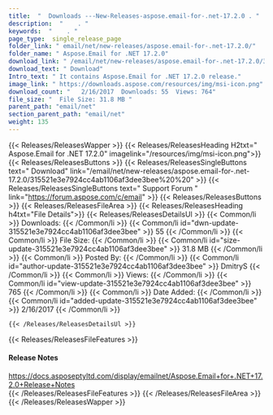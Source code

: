 ```yaml
---
title:  "  Downloads ---New-Releases-aspose.email-for-.net-17.2.0 . " 
description:  "    . " 
keywords:  "    . " 
page_type:  single_release_page
folder_link: " email/net/new-releases/aspose.email-for-.net-17.2.0/"
folder_name: " Aspose.Email for .NET 17.2.0"
download_link: " /email/net/new-releases/aspose.email-for-.net-17.2.0/315521e3e7924cc4ab1106af3dee3bee"
download_text: " Download"
Intro_text: " It contains Aspose.Email for .NET 17.2.0 release."
image_link: " https://downloads.aspose.com/resources/img/msi-icon.png"
download_count: "   2/16/2017  Downloads: 55  Views: 764"
file_size: "  File Size: 31.8 MB "
parent_path: "email/net"
section_parent_path: "email/net"
weight: 135 
---
```


{{< Releases/ReleasesWapper >}}
  {{< Releases/ReleasesHeading H2txt=" Aspose.Email for .NET 17.2.0" imagelink="/resources/img/msi-icon.png">}}
  {{< Releases/ReleasesButtons >}}
    {{< Releases/ReleasesSingleButtons text=" Download" link="/email/net/new-releases/aspose.email-for-.net-17.2.0/315521e3e7924cc4ab1106af3dee3bee%20%20" >}}
    {{< Releases/ReleasesSingleButtons text=" Support Forum " link="https://forum.aspose.com/c/email" >}}
  {{< Releases/ReleasesButtons >}}
  {{< Releases/ReleasesFileArea >}}
    {{< Releases/ReleasesHeading h4txt="File Details">}}
    {{< Releases/ReleasesDetailsUl >}}
            {{< Common/li  >}} Downloads: {{< /Common/li >}} 
      {{< Common/li id="dwn-update-315521e3e7924cc4ab1106af3dee3bee" >}} 55 {{< /Common/li >}} 
      {{< Common/li  >}} File Size: {{< /Common/li >}} 
      {{< Common/li id="size-update-315521e3e7924cc4ab1106af3dee3bee" >}} 31.8 MB {{< /Common/li >}} 
      {{< Common/li  >}} Posted By: {{< /Common/li >}} 
      {{< Common/li id="author-update-315521e3e7924cc4ab1106af3dee3bee" >}} DmitryS {{< /Common/li >}} 
      {{< Common/li  >}} Views: {{< /Common/li >}} 
      {{< Common/li id="view-update-315521e3e7924cc4ab1106af3dee3bee" >}} 765 {{< /Common/li >}} 
      {{< Common/li  >}} Date Added: {{< /Common/li >}} 
      {{< Common/li id="added-update-315521e3e7924cc4ab1106af3dee3bee" >}} 2/16/2017 {{< /Common/li >}} 

    {{< /Releases/ReleasesDetailsUl >}}

  {{< Releases/ReleasesFileFeatures >}}
      <h4>Release Notes</h4><div><a href="https://docs.asposeptyltd.com/display/emailnet/Aspose.Email+for+.NET+17.2.0+Release+Notes">https://docs.asposeptyltd.com/display/emailnet/Aspose.Email+for+.NET+17.2.0+Release+Notes</a></div>
  {{< /Releases/ReleasesFileFeatures >}}
 {{< /Releases/ReleasesFileArea >}}
{{< /Releases/ReleasesWapper >}}


